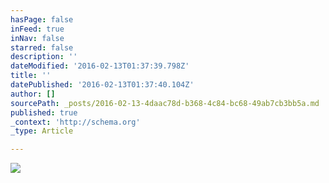 ```yaml
---
hasPage: false
inFeed: true
inNav: false
starred: false
description: ''
dateModified: '2016-02-13T01:37:39.798Z'
title: ''
datePublished: '2016-02-13T01:37:40.104Z'
author: []
sourcePath: _posts/2016-02-13-4daac78d-b368-4c84-bc68-49ab7cb3bb5a.md
published: true
_context: 'http://schema.org'
_type: Article

---
```

![](https://the-grid-user-content.s3-us-west-2.amazonaws.com/523888ff-c98e-4a7b-ba8f-b59c619f142d.jpg)